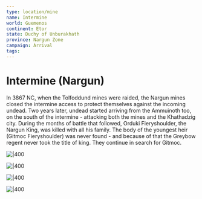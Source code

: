```yaml
---
type: location/mine
name: Intermine
world: Guemenos
continent: Etor
state: Duchy of Unburakhath
province: Nargun Zone
campaign: Arrival
tags: 
---
```


# Intermine (Nargun)

In 3867 NC, when the Tolfoddund mines were raided, the Nargun mines closed the intermine access to protect themselves against the incoming undead. Two years later, undead started arriving from the Ammuinoth too, on the south of the intermine - attacking both the mines and the Khathadzig city. During the months of battle that followed, Orduki Fieryshoulder, the Nargun King, was killed with all his family. The body of the youngest heir (Gitmoc Fieryshoulder) was never found - and because of that the Greybow regent never took the title of king. They continue in search for Gitmoc.

![|400](https://i.imgur.com/lg6do1G.png)

![|400](https://i.imgur.com/Quh9Re2.png)

![|400](https://i.imgur.com/zqUtaAO.png)

![|400](https://i.imgur.com/V9mqrQF.png)
